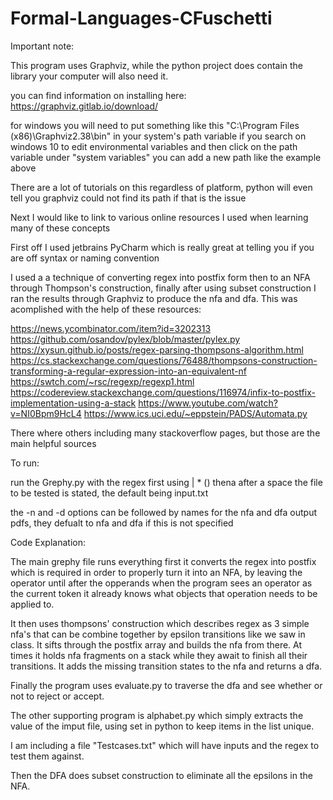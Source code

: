# Formal-Languages-CFuschetti

Important note:

This program uses Graphviz, while the python project does contain the library your computer will also need it.

you can find information on installing here: https://graphviz.gitlab.io/download/

for windows you will need to put something like this "C:\Program Files (x86)\Graphviz2.38\bin" in your system's path variable 
if you search on windows 10 to edit environmental variables and then click on the path variable under "system variables" you can add a new path like the example above

There are a lot of tutorials on this regardless of platform, python will even tell you graphviz could not find its path if that is the issue


Next I would like to link to various online resources I used when learning many of these concepts

First off I used jetbrains PyCharm which is really great at telling you if you are off syntax or naming convention 

I used a a technique of converting regex into postfix form then to an NFA through Thompson's construction, finally after using subset construction I ran the results through Graphviz to produce the nfa and dfa.
This was acomplished with the help of these resources:

https://news.ycombinator.com/item?id=3202313
https://github.com/osandov/pylex/blob/master/pylex.py
https://xysun.github.io/posts/regex-parsing-thompsons-algorithm.html
https://cs.stackexchange.com/questions/76488/thompsons-construction-transforming-a-regular-expression-into-an-equivalent-nf
https://swtch.com/~rsc/regexp/regexp1.html
https://codereview.stackexchange.com/questions/116974/infix-to-postfix-implementation-using-a-stack
https://www.youtube.com/watch?v=NI0Bpm9HcL4
https://www.ics.uci.edu/~eppstein/PADS/Automata.py

There where others including many stackoverflow pages, but those are the main helpful sources 

To run:

run the Grephy.py  with the regex first using | * () thena after a space the file to be tested is stated, the default being input.txt

the -n and -d options can be followed by names for the nfa and dfa output pdfs, they defualt to nfa and dfa if this is not specified




Code Explanation:

The main grephy file runs everything first it converts the regex into postfix which is required in order to properly turn it into an NFA, by leaving the operator until after the opperands when the program sees an operator as the current token it already knows what objects that operation needs to be applied to.

It then uses thompsons' construction which describes regex as 3 simple nfa's that can be combine together by epsilon transitions like we saw in class. It sifts through the postfix array and builds the nfa from there. At times it holds nfa fragments on a stack while they await to finish all their transitions. It adds the missing transition states to the nfa and returns a dfa.

Finally the program uses evaluate.py to traverse the dfa and see whether or not to reject or accept.

The other supporting program is alphabet.py which simply extracts the value of the imput file, using set in python to keep items in the list unique.

I am including a file "Testcases.txt" which will have inputs and the regex to test them against.

Then the DFA does subset construction to eliminate all the epsilons in the NFA. 

